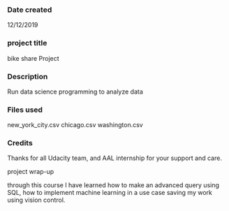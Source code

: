 ### Date created
12/12/2019
### project title
bike share Project
### Description
Run data science programming to analyze data
### Files used
new_york_city.csv chicago.csv washington.csv

### Credits
Thanks for all Udacity team, and AAL internship for your support and care.

project wrap-up

through this course I have learned how to make an advanced query using SQL,
how to implement machine learning in a use case
saving my work using vision control.